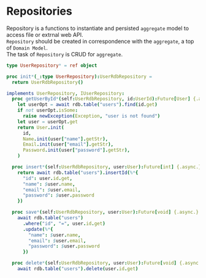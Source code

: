 Repositories
===

Repository is a functions to instantiate and persisted `aggregate` model to access file or extrnal web API.  
`Repository` should be created in correspondence with the `aggregate`, a top of `Domain Model`.  
The task of `Repository` is CRUD for `aggregate`.

```nim
type UserRepository* = ref object

proc init*(_:type UserRepository):UserRdbRepository =
  return UserRdbRepository()

implements UserRepository, IUserRepository:
  proc getUserById*(self:UserRdbRepository, id:UserId):Future[User] {.async.} =
    let userOpt = await rdb.table("users").find(id.get)
    if not userOpt.isSome:
      raise newException(Exception, "user is not found")
    let user = userOpt.get
    return User.init(
      id,
      Name.init(user["name"].getStr),
      Email.init(user["email"].getStr),
      Password.init(user["password"].getStr),
    )

  proc insert*(self:UserRdbRepository, user:User):Future[int] {.async.} =
    return await rdb.table("users").insertId(%*{
      "id": user.id.get,
      "name": $user.name,
      "email": $user.email,
      "password": $user.password
    })

  proc save*(self:UserRdbRepository, user:User):Future[void] {.async.} =
    await rdb.table("users")
      .where("id", "=", user.id.get)
      .update(%*{
        "name": $user.name,
        "email": $user.email,
        "password": $user.password
      })

  proc delete*(self:UserRdbRepository, user:User):Future[void] {.async.}
    await rdb.table("users").delete(user.id.get)
```
